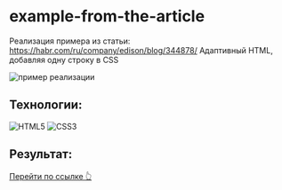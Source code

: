 # example-from-the-article

Реализация примера из статьи: https://habr.com/ru/company/edison/blog/344878/
Адаптивный HTML, добавляя одну строку в CSS

<img src="./assets/image/b7d1d79be93cd2eb2626e3267c1bd213.gif" alt="пример реализации">

## Технологии:

![HTML5](https://img.shields.io/badge/html5-%23E34F26.svg?style=for-the-badge&logo=html5&logoColor=white)
![CSS3](https://img.shields.io/badge/css3-%231572B6.svg?style=for-the-badge&logo=css3&logoColor=white)

## Результат:

<a href="https://xeni-ya.github.io/example-from-the-article/">Перейти по ссылке 👆</a>
